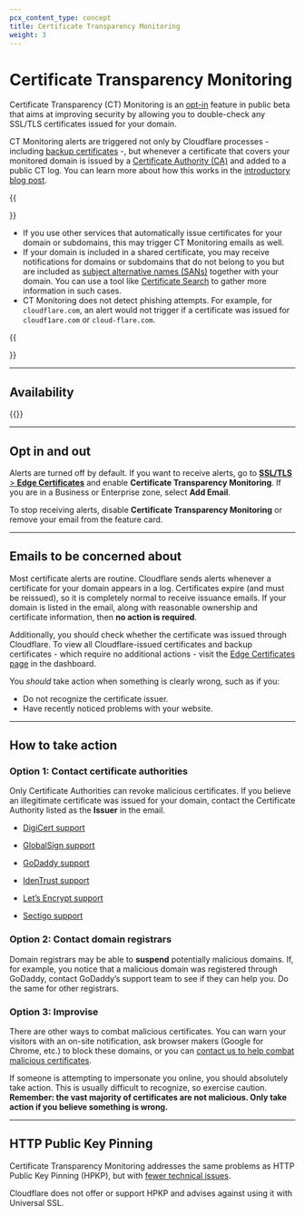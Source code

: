 ```yaml
---
pcx_content_type: concept
title: Certificate Transparency Monitoring
weight: 3
---
```


# Certificate Transparency Monitoring

Certificate Transparency (CT) Monitoring is an [opt-in](#opt-in-and-out) feature in public beta that aims at improving security by allowing you to double-check any SSL/TLS certificates issued for your domain.

CT Monitoring alerts are triggered not only by Cloudflare processes - including [backup certificates](/ssl/edge-certificates/backup-certificates/) -, but whenever a certificate that covers your monitored domain is issued by a [Certificate Authority (CA)](/ssl/concepts/#certificate-authority-ca) and added to a public CT log. You can learn more about how this works in the [introductory blog post](https://blog.cloudflare.com/introducing-certificate-transparency-and-nimbus/).

{{<Aside type="warning" header="Aspects to consider">}}

* If you use other services that automatically issue certificates for your domain or subdomains, this may trigger CT Monitoring emails as well.
* If your domain is included in a shared certificate, you may receive notifications for domains or subdomains that do not belong to you but are included as [subject alternative names (SANs)](/fundamentals/glossary/#subject-alternative-name-san) together with your domain. You can use a tool like [Certificate Search](https://crt.sh/) to gather more information in such cases.
* CT Monitoring does not detect phishing attempts. For example, for `cloudflare.com`, an alert would not trigger if a certificate was issued for `cloudf1are.com` or `cloud-flare.com`.

{{</Aside>}}

---

## Availability


{{<feature-table id="ssl.cert_transparency">}}

---

## Opt in and out

Alerts are turned off by default. If you want to receive alerts, go to [**SSL/TLS** > **Edge Certificates**](https://dash.cloudflare.com/?to=/:account/:zone/ssl-tls/edge-certificates#ct-alerting-card) and enable **Certificate Transparency Monitoring**. If you are in a Business or Enterprise zone, select **Add Email**.

To stop receiving alerts, disable **Certificate Transparency Monitoring** or remove your email from the feature card.

---

## Emails to be concerned about

Most certificate alerts are routine. Cloudflare sends alerts whenever a certificate for your domain appears in a log. Certificates expire (and must be reissued), so it is completely normal to receive issuance emails. If your domain is listed in the email, along with reasonable ownership and certificate information, then **no action is required**.

Additionally, you should check whether the certificate was issued through Cloudflare. To view all Cloudflare-issued certificates and backup certificates - which require no additional actions - visit the [Edge Certificates page](https://dash.cloudflare.com/?to=/:account/:zone/ssl-tls/edge-certificates) in the dashboard.

You _should_ take action when something is clearly wrong, such as if you:

- Do not recognize the certificate issuer.
- Have recently noticed problems with your website.

---

## How to take action

### Option 1: Contact certificate authorities

Only Certificate Authorities can revoke malicious certificates. If you believe an illegitimate certificate was issued for your domain, contact the Certificate Authority listed as the **Issuer** in the email.

- [DigiCert support](https://www.digicert.com/support/#Contact)

- [GlobalSign support](https://support.globalsign.com/)

- [GoDaddy support](https://www.godaddy.com/contact-us?sp_hp=B)

- [IdenTrust support](https://www.identrust.com/support/support-team)

- [Let’s Encrypt support](https://letsencrypt.org/contact/)

- [Sectigo support](https://sectigo.com/support)

### Option 2: Contact domain registrars

Domain registrars may be able to **suspend** potentially malicious domains. If, for example, you notice that a malicious domain was registered through GoDaddy, contact GoDaddy’s support team to see if they can help you. Do the same for other registrars.

### Option 3: Improvise

There are other ways to combat malicious certificates. You can warn your visitors with an on-site notification, ask browser makers (Google for Chrome, etc.) to block these domains, or you can [contact us to help combat malicious certificates](/support/troubleshooting/general-troubleshooting/contacting-cloudflare-support/).

If someone is attempting to impersonate you online, you should absolutely take action. This is usually difficult to recognize, so exercise caution. **Remember: the vast majority of certificates are not malicious. Only take action if you believe something is wrong.**

---

## HTTP Public Key Pinning

Certificate Transparency Monitoring addresses the same problems as HTTP Public Key Pinning (HPKP), but with [fewer technical issues](https://scotthelme.co.uk/im-giving-up-on-hpkp/).

Cloudflare does not offer or support HPKP and advises against using it with Universal SSL.
